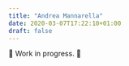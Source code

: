 ```yaml
---
title: "Andrea Mannarella"
date: 2020-03-07T17:22:10+01:00
draft: false
---
```


🚧 Work in progress. 🚧